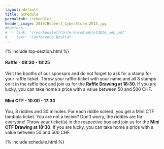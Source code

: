 ```yaml
---
layout: default
title: Schedule
permalink: /schedule/
header_image: 2015/Beaver3_CyberStorm_2015.jpg
#buttons:
#  - link: '/res/booklet/ConferenceBooklet2016_web.pdf'
#    text: 'Conference Booklet'
---
```


{% include top-section.html %}


<article>
	<h4 class="schedule-table-heading">Raffle - 08:30 - 18:25</h4>
    <p>
    Visit the booths of our sponsors and do not forget to ask for a stamp for your raffle ticket. Throw your raffle-ticket with your name and all 8 stamps on it in the raffle box and join us for the <b>Raffle Drawing at 18:30</b>. If you are lucky, you can take home a price with a value between 50 and 500 CHF.
    </p>
</article>

<article>
	<h4 class="schedule-table-heading">Mini CTF - 10:00 - 17:30</h4>
    <p>
    You, 8 riddles and 30 minutes. For each riddle solved, you get a Mini CTF tombola ticket. You are not a techie? Don't worry, the riddles are for everyone! Throw your ticket(s) in the respective box and join us for the <b>Mini CTF Drawing at 18:30</b>. If you are lucky, you can take home a price with a value between 50 and 500 CHF.
    </p>
</article>

{% include schedule.html %}
